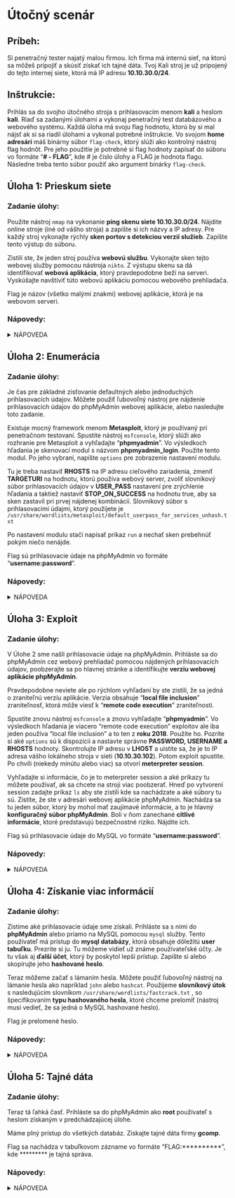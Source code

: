# Útočný scenár

## Príbeh:

Si penetračný tester najatý malou firmou. Ich firma má internú sieť, na ktorú sa môžeš pripojiť a skúsiť získať ich tajné dáta. Tvoj Kali stroj je už pripojený do tejto internej siete, ktorá má IP adresu **10.10.30.0/24**.

## Inštrukcie:

Prihlás sa do svojho útočného stroja s prihlasovacím menom **kali** a heslom **kali**. Riaď sa zadanými úlohami a vykonaj penetračný test databázového a webového systému. Každá úloha má svoju flag hodnotu, ktorú by si mal nájsť ak si sa riadil úlohami a vykonal potrebné inštrukcie. Vo svojom **home adresári** máš binárny súbor `flag-check`, ktorý slúži ako kontrolný nástroj flag hodnôt. Pre jeho použitie je potrebné si flag hodnoty zapísať do súboru vo formáte “**# - FLAG**”, kde # je číslo úlohy a FLAG je hodnota flagu. Následne treba tento súbor použiť ako argument binárky `flag-check`.

## Úloha 1: Prieskum siete

### Zadanie úlohy:

Použite nástroj `nmap` na vykonanie **ping skenu siete 10.10.30.0/24**. Nájdite online stroje (iné od vášho stroja) a zapíšte si ich názvy a IP adresy. Pre každý stroj vykonajte rýchly **sken portov s detekciou verzií služieb**. Zapíšte tento výstup do súboru.

Zistili ste, že jeden stroj používa **webovú službu**. Vykonajte sken tejto webovej služby pomocou nástroja `nikto`. Z výstupu skenu sa dá identifikovať **webová aplikácia**, ktorý pravdepodobne beží na serveri. Vyskúšajte navštíviť túto webovú aplikáciu pomocou webového prehliadača.

Flag je názov (všetko malými znakmi) webovej aplikácie, ktorá je na webovom serveri.

### Nápovedy:

<details>
  <summary>NÁPOVEDA</summary>
  
-   `man nmap`
-   Pozrite si prepínač `-sV` pri nástroji `nmap`.
-   `man nikto`
-   Výstup z nástroja `nikto` nám ukazuje zaujímavé adresáre, ktoré naznačujú prítomnosť známej webovej aplikácie.
</details>

## Úloha 2: Enumerácia

### Zadanie úlohy:

Je čas pre základné zisťovanie defaultných alebo jednoduchých prihlasovacích údajov. Môžete použiť ľubovoľný nástroj pre nájdenie prihlasovacích údajov do phpMyAdmin webovej aplikácie, alebo nasledujte toto zadanie.

Existuje mocný framework menom **Metasploit**, ktorý je používaný pri penetračnom testovaní. Spustite nástroj `msfconsole`, ktorý slúži ako rozhranie pre Metasploit a vyhľadajte “**phpmyadmin**”. Vo výsledkoch hľadania je skenovací modul s názvom **phpmyadmin_login**. Použite tento modul. Po jeho vybraní, napíšte `options` pre zobrazenie nastavení modulu.

Tu je treba nastaviť **RHOSTS** na IP adresu cieľového zariadenia, zmeniť **TARGETURI** na hodnotu, ktorú používa webový server, zvoliť slovníkový súbor prihlasovacích údajov v **USER_PASS** nastavení pre zrýchlenie hľadania a taktiež nastaviť **STOP_ON_SUCCESS** na hodnotu true, aby sa sken zastavil pri prvej nájdenej kombinácií. Slovníkový súbor s prihlasovacími údajmi, ktorý použijete je `/usr/share/wordlists/metasploit/default_userpass_for_services_unhash.txt`

Po nastavení modulu stačí napísať príkaz `run` a nechať sken prebehnúť pokým niečo nenájde.

Flag sú prihlasovacie údaje na phpMyAdmin vo formáte “**username:password**”.

### Nápovedy:

<details>
  <summary>NÁPOVEDA</summary>
  
-   Tu sú príkazy, ktoré sú potrebné pri `msfconsole`: `search`, `use`, `options`, `set`, `run`
-   Po spustení `msfconsole` a vyhľadaní “phpmyadmin” stačí napísať `use #`, kde # je číslo výsledku vyhľadávania
-   Pre nastavenie TARGETURI, spomeňte si na Úlohu 1, kde bola adresa webovej aplikácie a zadajte ju pred `/index.php`, ktoré je nastavené defaultne.
</details>

## Úloha 3: Exploit

### Zadanie úlohy:

V Úlohe 2 sme našli prihlasovacie údaje na phpMyAdmin. Prihláste sa do phpMyAdmin cez webový prehliadač pomocou nájdených prihlasovacích údajov, poobzerajte sa po hlavnej stránke a identifikujte **verziu webovej aplikácie phpMyAdmin**.

Pravdepodobne neviete ale po rýchlom vyhľadaní by ste zistili, že sa jedná o zraniteľnú verziu aplikácie. Verzia obsahuje “**local file inclusion**” zraniteľnosť, ktorá môže viesť k “**remote code execution**” zraniteľnosti.

Spustite znovu nástroj `msfconsole` a znovu vyhľadajte “**phpmyadmin**”. Vo výsledkoch hľadania je viacero “remote code execution” exploitov ale iba jeden používa “local file inclusion” a to ten z **roku 2018**. Použite ho. Pozrite si aké `options` sú k dispozícii a nastavte správne **PASSWORD, USERNAME a RHOSTS** hodnoty. Skontrolujte IP adresu v **LHOST** a uistite sa, že je to IP adresa vášho lokálneho stroja v sieti (**10.10.30.102**). Potom exploit spustite. Po chvíli (niekedy minútu alebo viac) sa otvorí **meterpreter session**.

Vyhľadajte si informácie, čo je to meterpreter session a aké príkazy tu môžete používať, ak sa chcete na stroji viac poobzerať. Hneď po vytvorení session zadajte príkaz `ls` aby ste zistili kde sa nachádzate a aké súbory tu sú. Zistíte, že ste v adresári webovej aplikácie phpMyAdmin. Nachádza sa tu jeden súbor, ktorý by mohol mať zaujímavé informácie, a to je hlavný **konfiguračný súbor phpMyAdmin**. Boli v ňom zanechané **citlivé informácie**, ktoré predstavujú bezpečnostné riziko. Nájdite ich.

Flag sú prihlasovacie údaje do MySQL vo formáte “**username:password**”.

### Nápovedy:

<details>
  <summary>NÁPOVEDA</summary>
  
-   Modul exploitu sa volá “phpmyadmin_lfi_rce”
-   Nastavte meno a heslo pomocu údajov nájdených v Úlohe 2
-   Konfiguračný súbor phpMyAdmin sa volá `config.inc.php`
-   Pozrite sa na koniec súboru
</details>    

## Úloha 4: Získanie viac informácií

### Zadanie úlohy:

Zistime aké prihlasovacie údaje sme získali. Prihláste sa s nimi do **phpMyAdmin** alebo priamo na MySQL pomocou `mysql` služby. Tento používateľ má prístup do **mysql databázy**, ktorá obsahuje dôležitú **user tabuľku**. Prezrite si ju. Tu môžeme vidieť už známe používateľské účty. Je tu však aj **ďalší účet**, ktorý by poskytol lepší prístup. Zapíšte si alebo skopírujte jeho **hashované heslo**.

Teraz môžeme začať s lámaním hesla. Môžete použiť ľubovoľný nástroj na lámanie hesla ako napríklad `john` alebo `hashcat`. Použijeme **slovníkový útok** s nasledujúcim slovníkom `/usr/share/wordlists/fastcrack.txt` , so špecifikovaním **typu hashovaného hesla**, ktoré chceme prelomiť (nástroj musí vedieť, že sa jedná o MySQL hashované heslo).

Flag je prelomené heslo.

### Nápovedy:

<details>
  <summary>NÁPOVEDA</summary>
  
-   Účet, ktorému chceme prelomiť heslo je root s hostom nastaveným na “%”
-   Pri `hashcat`, hashovací mód je 300 a hash nezačína so znakom “*”
-   Pri `john`, formát je “mysql-sha1” a hash začína so znakom “*”
</details>      

## Úloha 5: Tajné dáta

### Zadanie úlohy:

Teraz tá ľahká časť. Prihláste sa do phpMyAdmin ako **root** používateľ s heslom získaným v predchádzajúcej úlohe.

Máme plný prístup do všetkých databáz. Získajte tajné dáta firmy **gcomp**.

Flag sa nachádza v tabuľkovom zázname vo formáte “FLAG:**********”, kde ********* je tajná správa.

### Nápovedy:

<details>
  <summary>NÁPOVEDA</summary>
  
-   Stačí získať flag navigovaním do gcomp -> secret_data -> tretí záznam. Nie je to také ťažké.
</details>        
